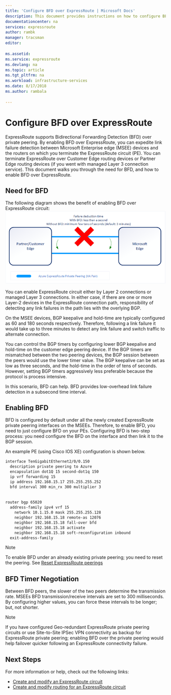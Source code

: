 ```yaml
---
title: 'Configure BFD over ExpressRoute | Microsoft Docs'
description: This document provides instructions on how to configure BFD over private-peering of an ExpressRoute circuit.
documentationcenter: na
services: expressroute
author: rambk
manager: tracsman
editor: 

ms.assetid: 
ms.service: expressroute
ms.devlang: na
ms.topic: article
ms.tgt_pltfrm: na
ms.workload: infrastructure-services
ms.date: 8/17/2018
ms.author: rambala

---
```

# Configure BFD over ExpressRoute

ExpressRoute supports Bidirectional Forwarding Detection (BFD) over private peering. By enabling BFD over ExpressRoute, you can expedite link failure detection between Microsoft Enterprise edge (MSEE) devices and the routers on which you terminate the ExpressRoute circuit (PE). You can terminate ExpressRoute over Customer Edge routing devices or Partner Edge routing devices (if you went with managed Layer 3 connection service). This document walks you through the need for BFD, and how to enable BFD over ExpressRoute.

## Need for BFD

The following diagram shows the benefit of enabling BFD over ExpressRoute circuit:
[![1]][1]

You can enable ExpressRoute circuit either by Layer 2 connections or managed Layer 3 connections. In either case, if there are one or more Layer-2 devices in the ExpressRoute connection path, responsibility of detecting any link failures in the path lies with the overlying BGP.

On the MSEE devices, BGP keepalive and hold-time are typically configured as 60 and 180 seconds respectively. Therefore, following a link failure it would take up to three minutes to detect any link failure and switch traffic to alternate connection.

You can control the BGP timers by configuring lower BGP keepalive and hold-time on the customer edge peering device. If the BGP timers are mismatched between the two peering devices, the BGP session between the peers would use the lower timer value. The BGP keepalive can be set as low as three seconds, and the hold-time in the order of tens of seconds. However, setting BGP timers aggressively less preferable because the protocol is process intensive.

In this scenario, BFD can help. BFD provides low-overhead link failure detection in a subsecond time interval. 


## Enabling BFD

BFD is configured by default under all the newly created ExpressRoute private peering interfaces on the MSEEs. Therefore, to enable BFD, you need to just configure BFD on your PEs. Configuring BFD is two-step process: you need configure the BFD on the interface and then link it to the BGP session.

An example PE (using Cisco IOS XE) configuration is shown below. 

	interface TenGigabitEthernet2/0/0.150
 	  description private peering to Azure
 	  encapsulation dot1Q 15 second-dot1q 150
 	  ip vrf forwarding 15
 	  ip address 192.168.15.17 255.255.255.252
 	  bfd interval 300 min_rx 300 multiplier 3


	router bgp 65020
 	  address-family ipv4 vrf 15
  	    network 10.1.15.0 mask 255.255.255.128
  	    neighbor 192.168.15.18 remote-as 12076
  	    neighbor 192.168.15.18 fall-over bfd
  	    neighbor 192.168.15.18 activate
  	    neighbor 192.168.15.18 soft-reconfiguration inbound
 	  exit-address-family

>[!NOTE]
>To enable BFD under an already existing private peering; you need to reset the peering. See [Reset ExpressRoute peerings][ResetPeering]
>

## BFD Timer Negotiation

Between BFD peers, the slower of the two peers determine the transmission rate. MSEEs BFD transmission/receive intervals are set to 300 milliseconds. By configuring higher values, you can force these intervals to be longer; but, not shorter.

>[!NOTE]
>If you have configured Geo-redundant ExpressRoute private peering circuits or use Site-to-Site IPSec VPN connectivity as backup for ExpressRoute private peering; enabling BFD over the private peering would help failover quicker following an ExpressRoute connectivity failure. 
>

## Next Steps

For more information or help, check out the following links:

- [Create and modify an ExpressRoute circuit][CreateCircuit]
- [Create and modify routing for an ExpressRoute circuit][CreatePeering]

<!--Image References-->
[1]: ./media/expressroute-bfd/BFD_Need.png "BFD expedites link failure deduction time"

<!--Link References-->
[CreateCircuit]: https://docs.microsoft.com/azure/expressroute/expressroute-howto-circuit-portal-resource-manager 
[CreatePeering]: https://docs.microsoft.com/azure/expressroute/expressroute-howto-routing-portal-resource-manager
[ResetPeering]: https://docs.microsoft.com/en-us/azure/expressroute/expressroute-howto-reset-peering






